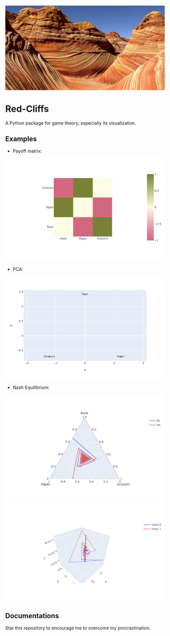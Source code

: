 ![Red Cliffs](artifacts/cover.jpg)

# Red-Cliffs
A Python package for game theory, especially its visualization.


## Examples
- Payoff matrix: 

![Payoff Matrix](figures/payoff.png)

- PCA: 

![PCA](figures/structure.png)

- Nash Equilibrium: 

![](figures/ternary.png)
![](figures/play.png)


## Documentations
Star this repository to encourage me to overcome my procrastination.

